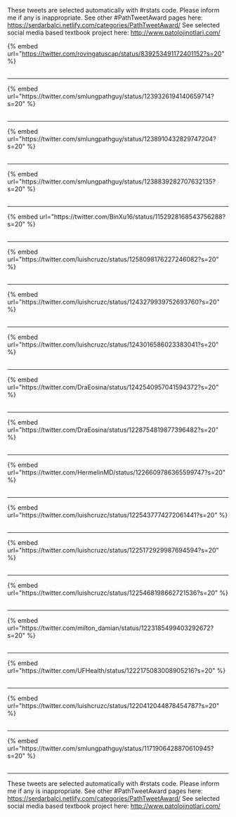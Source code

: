

These tweets are selected automatically with #rstats code. Please inform me if any is inappropriate.
See other #PathTweetAward pages here: https://serdarbalci.netlify.com/categories/PathTweetAward/ 
See selected social media based textbook project here: http://www.patolojinotlari.com/

{% embed url="https://twitter.com/rovingatuscap/status/839253491172401152?s=20" %}<br>
<br>
<hr>
{% embed url="https://twitter.com/smlungpathguy/status/1239326194140659714?s=20" %}<br>
<br>
<hr>
{% embed url="https://twitter.com/smlungpathguy/status/1238910432829747204?s=20" %}<br>
<br>
<hr>
{% embed url="https://twitter.com/smlungpathguy/status/1238839282707632135?s=20" %}<br>
<br>
<hr>
{% embed url="https://twitter.com/BinXu16/status/1152928168543756288?s=20" %}<br>
<br>
<hr>
{% embed url="https://twitter.com/luishcruzc/status/1258098176227246082?s=20" %}<br>
<br>
<hr>
{% embed url="https://twitter.com/luishcruzc/status/1243279939752693760?s=20" %}<br>
<br>
<hr>
{% embed url="https://twitter.com/luishcruzc/status/1243016586023383041?s=20" %}<br>
<br>
<hr>
{% embed url="https://twitter.com/DraEosina/status/1242540957041594372?s=20" %}<br>
<br>
<hr>
{% embed url="https://twitter.com/DraEosina/status/1228754819877396482?s=20" %}<br>
<br>
<hr>
{% embed url="https://twitter.com/HermelinMD/status/1226609786365599747?s=20" %}<br>
<br>
<hr>
{% embed url="https://twitter.com/luishcruzc/status/1225437774272061441?s=20" %}<br>
<br>
<hr>
{% embed url="https://twitter.com/luishcruzc/status/1225172929987694594?s=20" %}<br>
<br>
<hr>
{% embed url="https://twitter.com/luishcruzc/status/1225468198662721536?s=20" %}<br>
<br>
<hr>
{% embed url="https://twitter.com/milton_damian/status/1223185499403292672?s=20" %}<br>
<br>
<hr>
{% embed url="https://twitter.com/UFHealth/status/1222175083008905216?s=20" %}<br>
<br>
<hr>
{% embed url="https://twitter.com/luishcruzc/status/1220412044878454787?s=20" %}<br>
<br>
<hr>
{% embed url="https://twitter.com/smlungpathguy/status/1171906428870610945?s=20" %}<br>
<br>
<hr>


These tweets are selected automatically with #rstats code. Please inform me if any is inappropriate.
See other #PathTweetAward pages here: https://serdarbalci.netlify.com/categories/PathTweetAward/ 
See selected social media based textbook project here: http://www.patolojinotlari.com/
